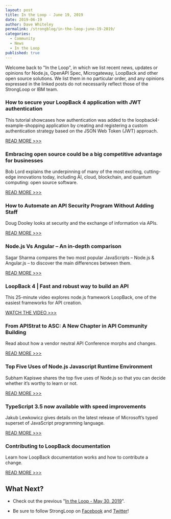 ```yaml
---
layout: post
title: In the Loop - June 19, 2019
date: 2019-06-19
author: Dave Whiteley
permalink: /strongblog/in-the-loop-june-19-2019/
categories:
  - Community
  - News
  - In the Loop
published: true
---
```


Welcome back to "In the Loop", in which we list recent news, updates or opinions for Node.js, OpenAPI Spec, Microgateway, LoopBack and other open source solutions. We list them in no particular order, and any opinions expressed in the linked posts do not necessarily reflect those of the StrongLoop or IBM team.
<!--more-->

### How to secure your LoopBack 4 application with JWT authentication

This tutorial showcases how authentication was added to the loopback4-example-shopping application by creating and registering a custom authentication strategy based on the JSON Web Token (JWT) approach.

[READ MORE >>>](https://loopback.io/doc/en/lb4/Authentication-Tutorial.html)

### Embracing open source could be a big competitive advantage for businesses

Bob Lord explains the underpinning of many of the most exciting, cutting-edge innovations today, including AI, cloud, blockchain, and quantum computing: open source software.

[READ MORE >>>](https://www.fastcompany.com/90364152/embracing-open-source-could-be-a-big-competitive-advantage-for-businesses)

### How to Automate an API Security Program Without Adding Staff

Doug Dooley looks at security and the exchange of information via APIs.

[READ MORE >>>](https://devops.com/how-to-automate-an-api-security-program-without-adding-staff/)

### Node.js Vs Angular – An in-depth comparison

Sagar Sharma compares the two most popular JavaScripts – Node.js & Angular.js – to discover the main differences between them.

[READ MORE >>>](https://jaxenter.com/node-js-vs-angular-depth-comparison-159129.html)

### LoopBack 4 | Fast and robust way to build an API

This 25-minute video explores node.js framework LoopBack, one of the easiest frameworks for API creation. 

[WATCH THE VIDEO >>>](https://www.youtube.com/watch?v=jQ6abvNmQiA)

### From APIStrat to ASC: A New Chapter in API Community Building

Read about how a vendor neutral API Conference morphs and changes.

[READ MORE >>>](https://area67.org/2019/06/07/from-apistrat-to-asc-a-new-chapter-in-api-community-building/)

### Top Five Uses of Node.js Javascript Runtime Environment 

Subham Kapiswe shares the top five uses of Node.js so that you can decide whether it’s worthy to learn or not.

[READ MORE >>>](https://www.technotification.com/2019/05/top-five-uses-of-node-js-javascript-runtime-environment.html)

### TypeScript 3.5 now available with speed improvements

Jakub Lewkowicz gives details on the latest release of Microsoft’s typed superset of JavaScript programming language.

[READ MORE >>>](https://sdtimes.com/msft/typescript-3-5-now-available-with-speed-improvements/)

### Contributing to LoopBack documentation

Learn how LoopBack documentation works and how to contribute a change.

[READ MORE >>>](https://loopback.io/doc/en/contrib/doc-contrib.html)

## What Next?

* Check out the previous "[In the Loop - May 30, 2019](https://strongloop.com/strongblog/in-the-loop-may-30-2019/)".

* Be sure to follow StrongLoop on [Facebook](https://www.facebook.com/strongloop/) and [Twitter](https://twitter.com/StrongLoop)!
